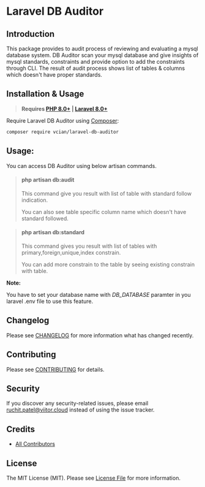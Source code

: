 # Laravel DB Auditor


## Introduction

This package provides to audit process of reviewing and evaluating a mysql database system.
DB Auditor scan your mysql database and give insights of mysql standards, constraints and provide option to add the constraints through CLI.
The result of audit process shows list of tables & columns which doesn't have proper standards.

## Installation & Usage

> **Requires [PHP 8.0+](https://php.net/releases/) | [Laravel 8.0+](https://laravel.com/docs/8.x)**

Require Laravel DB Auditor  using [Composer](https://getcomposer.org):

```bash
composer require vcian/laravel-db-auditor
```
## Usage:

You can access DB Auditor using below artisan commands.

> #### php artisan db:audit
> 
> This command give you result with list of table with standard follow indication.
> 
> You can also see table specific column name which doesn't have standard followed.

> #### php artisan db:standard
> 
> This command gives you result with list of tables with primary,foreign,unique,index constrain.
> 
> You can add more constrain to the table by seeing existing constrain with table.



**Note:**

You have to set your database name with _DB_DATABASE_ paramter in you laravel .env file to use this feature.

## Changelog

Please see [CHANGELOG](CHANGELOG.md) for more information what has changed recently.

## Contributing

Please see [CONTRIBUTING](CONTRIBUTING.md) for details.

## Security

If you discover any security-related issues, please email ruchit.patel@viitor.cloud instead of using the issue tracker.

## Credits

- [All Contributors](../../contributors)

## License

The MIT License (MIT). Please see [License File](LICENSE.md) for more information.
